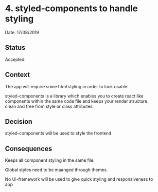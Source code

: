 # 4. styled-components to handle styling

Date: 17/08/2019

## Status

Accepted

## Context

The app will require some html styling in order to look usable.

styled-components is a library which enables you to create react like components within the same code file and keeps your render structure clean and free from style or class attributes.

## Decision

styled-components will be used to style the frontend

## Consequences

Keeps all component styling in the same file.

Global styles need to be maanged through themes.

No UI-framework will be used to give quick styling and responsiveness to app
